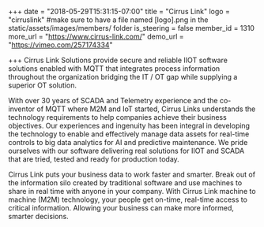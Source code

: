 +++
date = "2018-05-29T15:31:15-07:00"
title = "Cirrus Link"
logo = "cirruslink" #make sure to have a file named [logo].png in the static/assets/images/members/ folder
is_steering = false
member_id = 1310
more_url = "https://www.cirrus-link.com/"
demo_url = "https://vimeo.com/257174334"

+++
Cirrus Link Solutions provide secure and reliable IIOT software solutions enabled with MQTT that integrates process information throughout the organization bridging the IT / OT gap while supplying a superior OT solution.

With over 30 years of SCADA and Telemetry experience and the co-inventor of MQTT where M2M and IoT started, Cirrus Links understands the technology requirements to help companies achieve their business objectives. Our experiences and ingenuity has been integral in developing the technology to enable and effectively manage data assets for real-time controls to big data analytics for AI and predictive maintenance. We pride ourselves with our software delivering real solutions for IIOT and SCADA that are tried, tested and ready for production today.

Cirrus Link puts your business data to work faster and smarter. Break out of the information silo created by traditional software and use machines to share in real time with anyone in your company. With Cirrus Link machine to machine (M2M) technology, your people get on-time, real-time access to critical information. Allowing your business can make more informed, smarter decisions.